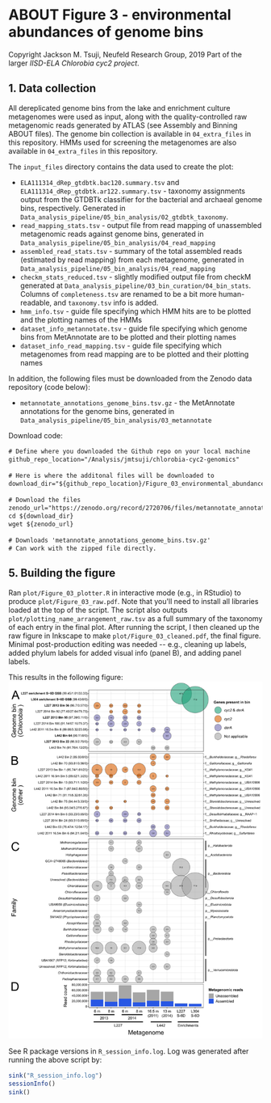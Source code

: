 # ABOUT Figure 3 - environmental abundances of genome bins
Copyright Jackson M. Tsuji, Neufeld Research Group, 2019
Part of the larger *IISD-ELA Chlorobia cyc2 project*.

## 1. Data collection
All dereplicated genome bins from the lake and enrichment culture metagenomes were used as input, along with the quality-controlled raw metagenomic reads generated by ATLAS (see Assembly and Binning ABOUT files). The genome bin collection is available in `04_extra_files` in this repository. HMMs used for screening the metagenomes are also available in `04_extra_files` in this repository.

The `input_files` directory contains the data used to create the plot:
- `ELA111314_dRep_gtdbtk.bac120.summary.tsv` and `ELA111314_dRep_gtdbtk.ar122.summary.tsv` - taxonomy assignments output from the GTDBTk classifier for the bacterial and archaeal genome bins, respectively. Generated in `Data_analysis_pipeline/05_bin_analysis/02_gtdbtk_taxonomy`.
- `read_mapping_stats.tsv` - output file from read mapping of unassembled metagenomic reads against genome bins, generated in `Data_analysis_pipeline/05_bin_analysis/04_read_mapping`
- `assembled_read_stats.tsv` - summary of the total assembled reads (estimated by read mapping) from each metagenome, generated in `Data_analysis_pipeline/05_bin_analysis/04_read_mapping`
- `checkm_stats_reduced.tsv` - slightly modified output file from checkM generated at `Data_analysis_pipeline/03_bin_curation/04_bin_stats`. Columns of `completeness.tsv` are renamed to be a bit more human-readable, and `taxonomy.tsv` info is added.
- `hmm_info.tsv` - guide file specifying which HMM hits are to be plotted and the plotting names of the HMMs
- `dataset_info_metannotate.tsv` - guide file specifying which genome bins from MetAnnotate are to be plotted and their plotting names
- `dataset_info_read_mapping.tsv` - guide file specifying which metagenomes from read mapping are to be plotted and their plotting names

In addition, the following files must be downloaded from the Zenodo data repository (code below):
- `metannotate_annotations_genome_bins.tsv.gz` - the MetAnnotate annotations for the genome bins, generated in `Data_analysis_pipeline/05_bin_analysis/03_metannotate`

Download code:
```
# Define where you downloaded the Github repo on your local machine
github_repo_location="/Analysis/jmtsuji/chlorobia-cyc2-genomics"

# Here is where the additonal files will be downloaded to
download_dir="${github_repo_location}/Figure_03_environmental_abundances/input_data"

# Download the files
zenodo_url="https://zenodo.org/record/2720706/files/metannotate_annotations_genome_bins.tsv.gz"
cd ${download_dir}
wget ${zenodo_url}

# Downloads 'metannotate_annotations_genome_bins.tsv.gz'
# Can work with the zipped file directly.
```

## 5. Building the figure
Ran `plot/Figure_03_plotter.R` in interactive mode (e.g., in RStudio) to produce `plot/Figure_03_raw.pdf`. Note that you'll need to install all libraries loaded at the top of the script. The script also outputs `plot/plotting_name_arrangement_raw.tsv` as a full summary of the taxonomy of each entry in the final plot. After running the script, I then cleaned up the raw figure in Inkscape to make `plot/Figure_03_cleaned.pdf`, the final figure. Minimal post-production editing was needed -- e.g., cleaning up labels, added phylum labels for added visual info (panel B), and adding panel labels. 

This results in the following figure:
![Figure_03](plot/Figure_03_cleaned.png)

See R package versions in `R_session_info.log`. Log was generated after running the above script by:
```R
sink("R_session_info.log")
sessionInfo()
sink()
```

